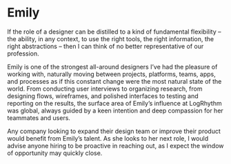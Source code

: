 # Emily

If the role of a designer can be distilled to a kind of fundamental flexibility – the ability, in any context, to use the right tools, the right information, the right abstractions – then I can think of no better representative of our profession.

Emily is one of the strongest all-around designers I’ve had the pleasure of working with, naturally moving between projects, platforms, teams, apps, and processes as if this constant change were the most natural state of the world. From conducting user interviews to organizing research, from designing flows, wireframes, and polished interfaces to testing and reporting on the results, the surface area of Emily’s influence at LogRhythm was global, always guided by a keen intention and deep compassion for her teammates and users.

Any company looking to expand their design team or improve their product would benefit from Emily’s talent. As she looks to her next role, I would advise anyone hiring to be proactive in reaching out, as I expect the window of opportunity may quickly close.